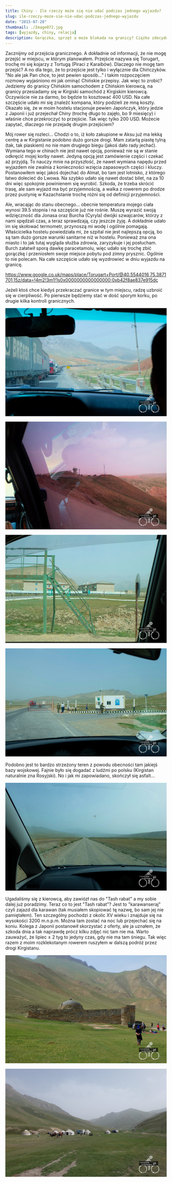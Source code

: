 ```yaml
---
title: Chiny - Ile rzeczy może się nie udać podczas jednego wyjazdu?
slug: ile-rzeczy-moze-sie-nie-udac-podczas-jednego-wyjazdu
date: "2015-07-28"
thumbnail: ./Image072.jpg
tags: [wyjazdy, chiny, relacja]
description: Gorączka, sprzęt a może blokada na granicy? Ciężko zdecydować co wygra w konkursie na największy problem tego wyjazdu.
---
```


Zacznijmy od przejścia granicznego. A dokładnie od informacji, że nie mogę przejść w miejscu, w którym planowałem. Przejście nazywa się Torugart, trochę mi się kojarzy z Tortugą (Piraci z Karaibów). Dlaczego nie mogę tam przejść? A no dla tego, że to przejście jest tylko i wyłącznie dla Chińczyków. "No ale jak Pan chce, to jest pewien sposób..." i takim rozpoczęciem rozmowy wyjaśniono mi jak ominąć Chińskie przepisy. Jak więc to zrobić? Jedziemy do granicy Chińskim samochodem z Chińskim kierowcą, na granicy przesiadamy się w Kirgiski samochód z Kirgiskim kierowcą. Oczywiście nie za darmo, bo będzie to kosztować 400 USD. Na całe szczęście udało mi się znaleźć kompana, który podzieli ze mną koszty. Okazało się, że w moim hostelu stacjonuje pewien Japończyk, który jedzie z Japonii i już przejechał Chiny (trochę długo to zajęło, bo 9 miesięcy) i właśnie chce przekroczyć to przejście. Tak więc tylko 200 USD. Możecie zapytać, dlaczego nie przejadę drugim przejściem?

Mój rower się rozleci... Chodzi o to, iż koło zakupione w Aksu już ma lekką centrę a w Kirgistanie podobno dużo gorsze drogi. Mam zatartą piastę tylną (tak, tak piaskiem) no nie mam drugiego biegu (jakoś dało rady jechać). Wymiana tego w chinach nie jest nawet opcją, ponieważ nie są w stanie odkręcić mojej korby nawet. Jedyną opcją jest zamówienie części i czekać aż przyjdą. To nauczy mnie na przyszłość, że nawet wymiana napędu przed wyjazdem nie zwalnia z konieczności wzięcia zapasowych części i kluczy. Postanowiłem więc jakoś dojechać do Almat, bo tam jest lotnisko, z którego łatwo dolecieć do Lwowa. Na szybko udało się nawet dostać bilet, na za 10 dni więc spokojnie powinienem się wyrobić. Szkoda, że trzeba skrócić trasę, ale sam wyjazd ma być przyjemnością, a walka z rowerem po drodze przez pustynię w Kazachstanie trochę różni się od definicji przyjemności.

Ale, wracając do stanu obecnego... obecnie temperatura mojego ciała wynosi 39.5 stopnia i na szczęście już nie rośnie. Muszę wyrazić swoją wdzięczność dla Jonasa oraz Burcha (Cyryla) dwójki szwajcarów, którzy z nami spędzali czas, a teraz sprawdzają, czy jeszcze żyję. A dokładnie udało im się skołować termometr, przynoszą mi wodę i ogólnie pomagają. Właścicielka hostelu powiedziała mi, że szpital nie jest najlepszą opcją, bo są tam dużo gorsze warunki sanitarne niż w hostelu. Ponieważ zna ona miasto i to jak tutaj wygląda służba zdrowia, zaryzykuje i jej posłucham. Burch załatwił sporą dawkę paracetamolu, więc udało się trochę zbić gorączkę i przeniosłem swoje miejsce pobytu pod zimny prysznic. Ogólnie to nie polecam. Na całe szczęście udało się wyzdrowieć w dniu wyjazdu na granicę. 

https://www.google.co.uk/maps/place/Torugart+Port/@40.5544016,75.3871701,15z/data=!4m2!3m1!1s0x0000000000000000:0xb42f8ae837e915dc

Jeżeli ktoś chce kiedyś przekraczać granice w tym miejscu, radzę uzbroić się w cierpliwość. Po pierwsze będziemy stać w dość sporym korku, po drugie kilka kontroli granicznych.

![image](./Image072.jpg)

![image](./Image073.jpg)

![image](./Image074.jpg)

![image](./Image075.jpg)

Podobno jest to bardzo strzeżony teren z powodu obecności tam jakiejś bazy wojskowej. Fajnie było się dogadać z ludźmi po polsku (Kirgistan naturalnie zna Rosyjski). No i jak mi zapowiadano, skończył się asfalt...

![image](./Image076.jpg)

Ugadaliśmy się z kierowcą, aby zawiózł nas do "Tash rabat" a my sobie dalej już poradzimy. Teraz co to jest "Tash rabat"? Jest to "karawanseraj" czyli zajazd dla karawan (tak musiałem skopiować tę nazwę, bo sam jej nie pamiętałem). Ten szczególny pochodzi z okolic XV wieku i znajduje się na wysokości 3200 m.n.p.m. Można tam zostać na noc lub przejechać się na koniu. Kolega z Japonii postanowił skorzystać z oferty, ale ja uznałem, że szkoda dnia a tak naprawdę prócz kilku zdjęć nic tam nie ma. Warto zauważyć, że lipiec ± 2 tyg to jedyny czas, gdy nie ma tam śniegu. Tak więc razem z moim rozklekotanym rowerem ruszyłem w dalszą podróż przez drogi Kirgistanu.

![image](./Image077.jpg)

![image](./Image000.JPG)



